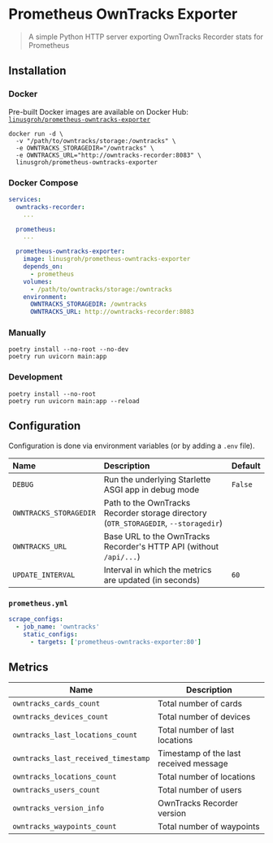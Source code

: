 # Prometheus OwnTracks Exporter

> A simple Python HTTP server exporting OwnTracks Recorder stats for Prometheus

## Installation

### Docker

Pre-built Docker images are available on Docker Hub: [`linusgroh/prometheus-owntracks-exporter`](https://hub.docker.com/r/linusgroh/prometheus-owntracks-exporter)

```console
docker run -d \
  -v "/path/to/owntracks/storage:/owntracks" \
  -e OWNTRACKS_STORAGEDIR="/owntracks" \
  -e OWNTRACKS_URL="http://owntracks-recorder:8083" \
  linusgroh/prometheus-owntracks-exporter
```

### Docker Compose

```yaml
services:
  owntracks-recorder:
    ...

  prometheus:
    ...

  prometheus-owntracks-exporter:
    image: linusgroh/prometheus-owntracks-exporter
    depends_on:
      - prometheus
    volumes:
      - /path/to/owntracks/storage:/owntracks
    environment:
      OWNTRACKS_STORAGEDIR: /owntracks
      OWNTRACKS_URL: http://owntracks-recorder:8083
```

### Manually

```console
poetry install --no-root --no-dev
poetry run uvicorn main:app
```

### Development

```console
poetry install --no-root
poetry run uvicorn main:app --reload
```

## Configuration

Configuration is done via environment variables (or by adding a `.env` file).

| Name | Description | Default |
| :--- | :---------- | :------ |
| `DEBUG` | Run the underlying Starlette ASGI app in debug mode | `False` |
| `OWNTRACKS_STORAGEDIR` | Path to the OwnTracks Recorder storage directory (`OTR_STORAGEDIR`, `--storagedir`)| |
| `OWNTRACKS_URL` | Base URL to the OwnTracks Recorder's HTTP API (without `/api/...`) | |
| `UPDATE_INTERVAL` | Interval in which the metrics are updated (in seconds) | `60` |

### `prometheus.yml`

```yaml
scrape_configs:
  - job_name: 'owntracks'
    static_configs:
      - targets: ['prometheus-owntracks-exporter:80']
```

## Metrics

| Name | Description |
|------|-------------|
| `owntracks_cards_count` | Total number of cards |
| `owntracks_devices_count` | Total number of devices |
| `owntracks_last_locations_count` | Total number of last locations |
| `owntracks_last_received_timestamp` | Timestamp of the last received message |
| `owntracks_locations_count` | Total number of locations |
| `owntracks_users_count` | Total number of users |
| `owntracks_version_info` | OwnTracks Recorder version |
| `owntracks_waypoints_count` | Total number of waypoints |

